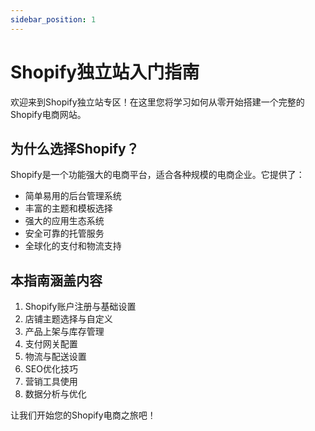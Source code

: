 ```yaml
---
sidebar_position: 1
---
```


# Shopify独立站入门指南

欢迎来到Shopify独立站专区！在这里您将学习如何从零开始搭建一个完整的Shopify电商网站。

## 为什么选择Shopify？

Shopify是一个功能强大的电商平台，适合各种规模的电商企业。它提供了：

- 简单易用的后台管理系统
- 丰富的主题和模板选择
- 强大的应用生态系统
- 安全可靠的托管服务
- 全球化的支付和物流支持

## 本指南涵盖内容

1. Shopify账户注册与基础设置
2. 店铺主题选择与自定义
3. 产品上架与库存管理
4. 支付网关配置
5. 物流与配送设置
6. SEO优化技巧
7. 营销工具使用
8. 数据分析与优化

让我们开始您的Shopify电商之旅吧！